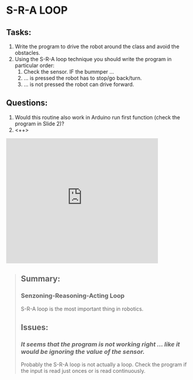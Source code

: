 # S-R-A LOOP

## Tasks:

1. Write the program to drive the robot around the class and avoid the
    obstacles.
1. Using the S-R-A loop technique you should write the program in
    particular order:
    1.  Check the sensor. IF the bummper  ...
    2.   ... is pressed the robot has to stop/go back/turn.
    3.   ... is not pressed the robot can drive forward.

## Questions:

1.  Would this routine also work in Arduino run first function (check
    the program in Slide 2)?
2.  <++>

<iframe src="https://docs.google.com/presentation/d/13B5ynixnR7ZRl4__jpnLk7gP8_S3yF2U2zaUpZtax1o/embed?authuser=0&hl=en&size=s" width="410" height="337" title="S-R-A Loop" frameborder="0" allowfullscreen="true" mozallowfullscreen="true" webkitallowfullscreen="true"></iframe>

> ## Summary:
> 
> ### Senzoning-Reasoning-Acting Loop
> 
> S-R-A loop is the most important thing in robotics.
> 
> ## Issues:
> 
> ### *It seems that the program is not working right \... like it would be ignoring the value of the sensor.*
> 
> Probably the S-R-A loop is not actually a loop. Check the program if the input is read just onces or is read continuously.  

